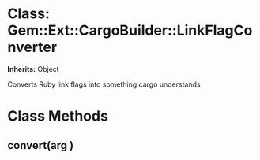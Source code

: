 # Class: Gem::Ext::CargoBuilder::LinkFlagConverter
**Inherits:** Object
    

Converts Ruby link flags into something cargo understands


# Class Methods
## convert(arg ) [](#method-c-convert)


